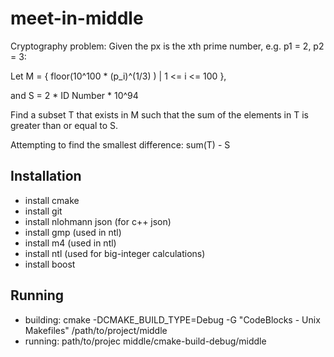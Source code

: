 # meet-in-middle
Cryptography problem: Given the px is the xth prime number, e.g. p1 = 2, p2 = 3:

Let M = { floor(10^100 * (p_i)^(1/3) ) | 1 <= i <= 100 },

and S = 2 * ID Number * 10^94

Find a subset T that exists in M such that the sum of the elements in T is greater than or equal to S.

Attempting to find the smallest difference: sum(T) - S


## Installation
- install cmake
- install git
- install nlohmann json (for c++ json)
- install gmp (used in ntl)
- install m4 (used in ntl)
- install ntl (used for big-integer calculations)
- install boost

## Running
- building: cmake -DCMAKE_BUILD_TYPE=Debug -G "CodeBlocks - Unix Makefiles" /path/to/project/middle
- running: path/to/projec middle/cmake-build-debug/middle
